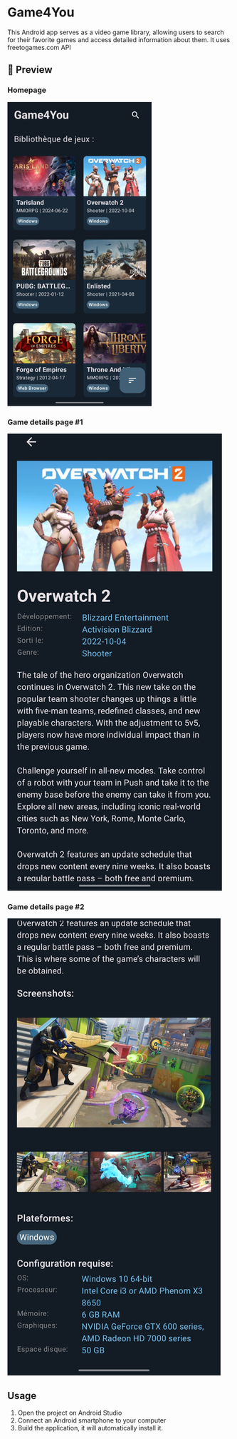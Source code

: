 # Game4You

This Android app serves as a video game library, allowing users to search for their favorite games and access detailed information about them. It uses freetogames.com API

## 📸 Preview

### Homepage
![homepage](https://github.com/Anox-Leo/Game4You/blob/main/images/homepage.jpg)

### Game details page #1
![game_details#1](https://github.com/Anox-Leo/Game4You/blob/main/images/game_details%231.jpg)

### Game details page #2
![game_details#1](https://github.com/Anox-Leo/Game4You/blob/main/images/game_details%232.jpg)

## Usage

1. Open the project on Android Studio
2. Connect an Android smartphone to your computer
3. Build the application, it will automatically install it.



